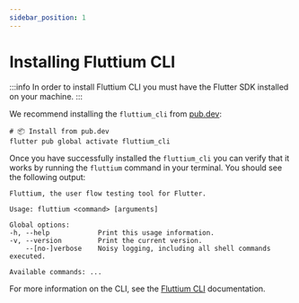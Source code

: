 ```yaml
---
sidebar_position: 1
---
```


# Installing Fluttium CLI

:::info
In order to install Fluttium CLI you must have the Flutter SDK installed on your machine.
:::

We recommend installing the `fluttium_cli` from [pub.dev](https://pub.dev):

```shell
# 📦 Install from pub.dev
flutter pub global activate fluttium_cli
```

Once you have successfully installed the `fluttium_cli` you can verify that it works by running the
`fluttium` command in your terminal. You should see the following output:

```shell
Fluttium, the user flow testing tool for Flutter.

Usage: fluttium <command> [arguments]

Global options:
-h, --help            Print this usage information.
-v, --version         Print the current version.
    --[no-]verbose    Noisy logging, including all shell commands executed.

Available commands: ...
```

For more information on the CLI, see the [Fluttium CLI](/docs/cli) documentation.
